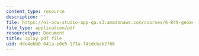 ```yaml
---
content_type: resource
description: ''
file: https://ol-ocw-studio-app-qa.s3.amazonaws.com/courses/6-849-geometric-folding-algorithms-linkages-origami-polyhedra-fall-2012/dde4ebb0041ae0e5171af4cdcbab2f66_5lO7gBJEzH4.pdf
file_type: application/pdf
resourcetype: Document
title: 3play pdf file
uid: dde4ebb0-041a-e0e5-171a-f4cdcbab2f66
---
```


